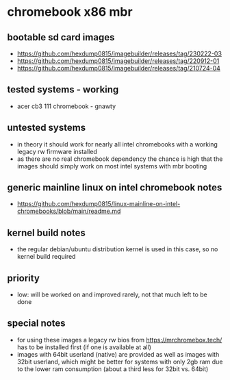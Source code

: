 # chromebook x86 mbr

## bootable sd card images

- https://github.com/hexdump0815/imagebuilder/releases/tag/230222-03
- https://github.com/hexdump0815/imagebuilder/releases/tag/220912-01
- https://github.com/hexdump0815/imagebuilder/releases/tag/210724-04

## tested systems - working

- acer cb3 111 chromebook - gnawty

## untested systems

- in theory it should work for nearly all intel chromebooks with a working legacy rw firmware installed
- as there are no real chromebook dependency the chance is high that the images should simply work on most intel systems with mbr booting

## generic mainline linux on intel chromebook notes

- https://github.com/hexdump0815/linux-mainline-on-intel-chromebooks/blob/main/readme.md

## kernel build notes

- the regular debian/ubuntu distribution kernel is used in this case, so no kernel build required

## priority

- low: will be worked on and improved rarely, not that much left to be done

## special notes

- for using these images a legacy rw bios from https://mrchromebox.tech/ has to be installed first (if one is available at all)
- images with 64bit userland (native) are provided as well as images with 32bit userland, which might be better
for systems with only 2gb ram due to the lower ram consumption (about a third less for 32bit vs. 64bit)
